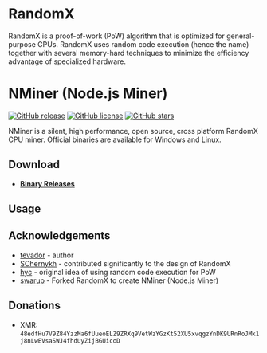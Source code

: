 # RandomX
RandomX is a proof-of-work (PoW) algorithm that is optimized for general-purpose CPUs. RandomX uses random code execution (hence the name) together with several memory-hard techniques to minimize the efficiency advantage of specialized hardware.

# NMiner (Node.js Miner)
[![GitHub release](https://img.shields.io/github/release/dev-swarup/NMiner/all.svg)](https://github.com/dev-swarup/NMiner/releases)
[![GitHub license](https://img.shields.io/github/license/dev-swarup/NMiner.svg)](https://github.com/dev-swarup/NMiner/blob/master/LICENSE)
[![GitHub stars](https://img.shields.io/github/stars/dev-swarup/NMiner.svg)](https://github.com/dev-swarup/NMiner/stargazers)

NMiner is a silent, high performance, open source, cross platform RandomX CPU miner. Official binaries are available for Windows and Linux.

## Download
* **[Binary Releases](https://github.com/dev-swarup/NMiner/releases)**

## Usage

## Acknowledgements
* [tevador](https://github.com/tevador) - author
* [SChernykh](https://github.com/SChernykh) - contributed significantly to the design of RandomX
* [hyc](https://github.com/hyc) - original idea of using random code execution for PoW
* [swarup](https://github.com/dev-swarup) - Forked RandomX to create NMiner (Node.js Miner)

## Donations
* XMR: `48edfHu7V9Z84YzzMa6fUueoELZ9ZRXq9VetWzYGzKt52XU5xvqgzYnDK9URnRoJMk1j8nLwEVsaSWJ4fhdUyZijBGUicoD`
